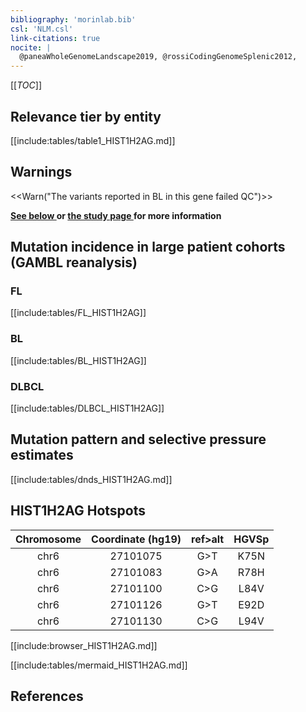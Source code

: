 ```yaml
---
bibliography: 'morinlab.bib'
csl: 'NLM.csl'
link-citations: true
nocite: |
  @paneaWholeGenomeLandscape2019, @rossiCodingGenomeSplenic2012, 
---
```

[[_TOC_]]



## Relevance tier by entity

[[include:tables/table1_HIST1H2AG.md]]

## Warnings

<<Warn("The variants reported in BL in this gene failed QC")>>

**[See below ](#representative-mutations) or [the study page ](papers/paneaWholeGenomeLandscape2019.md#tier-2) for more information**

## Mutation incidence in large patient cohorts (GAMBL reanalysis)

### FL
[[include:tables/FL_HIST1H2AG]]

### BL
[[include:tables/BL_HIST1H2AG]]

### DLBCL
[[include:tables/DLBCL_HIST1H2AG]]

## Mutation pattern and selective pressure estimates

[[include:tables/dnds_HIST1H2AG.md]]

## HIST1H2AG Hotspots

| Chromosome |Coordinate (hg19) | ref>alt | HGVSp | 
 | :---:| :---: | :--: | :---: |
| chr6 | 27101075 | G>T | K75N |
| chr6 | 27101083 | G>A | R78H |
| chr6 | 27101100 | C>G | L84V |
| chr6 | 27101126 | G>T | E92D |
| chr6 | 27101130 | C>G | L94V |

[[include:browser_HIST1H2AG.md]]

[[include:tables/mermaid_HIST1H2AG.md]]

## References


